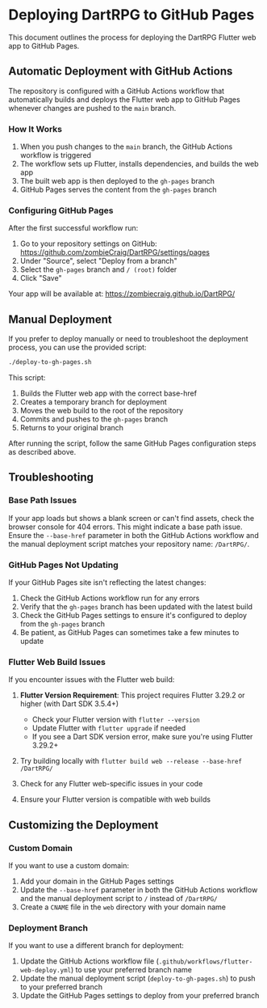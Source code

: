 # Deploying DartRPG to GitHub Pages

This document outlines the process for deploying the DartRPG Flutter web app to GitHub Pages.

## Automatic Deployment with GitHub Actions

The repository is configured with a GitHub Actions workflow that automatically builds and deploys the Flutter web app to GitHub Pages whenever changes are pushed to the `main` branch.

### How It Works

1. When you push changes to the `main` branch, the GitHub Actions workflow is triggered
2. The workflow sets up Flutter, installs dependencies, and builds the web app
3. The built web app is then deployed to the `gh-pages` branch
4. GitHub Pages serves the content from the `gh-pages` branch

### Configuring GitHub Pages

After the first successful workflow run:

1. Go to your repository settings on GitHub: https://github.com/zombieCraig/DartRPG/settings/pages
2. Under "Source", select "Deploy from a branch"
3. Select the `gh-pages` branch and `/ (root)` folder
4. Click "Save"

Your app will be available at: https://zombiecraig.github.io/DartRPG/

## Manual Deployment

If you prefer to deploy manually or need to troubleshoot the deployment process, you can use the provided script:

```bash
./deploy-to-gh-pages.sh
```

This script:
1. Builds the Flutter web app with the correct base-href
2. Creates a temporary branch for deployment
3. Moves the web build to the root of the repository
4. Commits and pushes to the `gh-pages` branch
5. Returns to your original branch

After running the script, follow the same GitHub Pages configuration steps as described above.

## Troubleshooting

### Base Path Issues

If your app loads but shows a blank screen or can't find assets, check the browser console for 404 errors. This might indicate a base path issue. Ensure the `--base-href` parameter in both the GitHub Actions workflow and the manual deployment script matches your repository name: `/DartRPG/`.

### GitHub Pages Not Updating

If your GitHub Pages site isn't reflecting the latest changes:

1. Check the GitHub Actions workflow run for any errors
2. Verify that the `gh-pages` branch has been updated with the latest build
3. Check the GitHub Pages settings to ensure it's configured to deploy from the `gh-pages` branch
4. Be patient, as GitHub Pages can sometimes take a few minutes to update

### Flutter Web Build Issues

If you encounter issues with the Flutter web build:

1. **Flutter Version Requirement**: This project requires Flutter 3.29.2 or higher (with Dart SDK 3.5.4+)
   - Check your Flutter version with `flutter --version`
   - Update Flutter with `flutter upgrade` if needed
   - If you see a Dart SDK version error, make sure you're using Flutter 3.29.2+

2. Try building locally with `flutter build web --release --base-href /DartRPG/`
3. Check for any Flutter web-specific issues in your code
4. Ensure your Flutter version is compatible with web builds

## Customizing the Deployment

### Custom Domain

If you want to use a custom domain:

1. Add your domain in the GitHub Pages settings
2. Update the `--base-href` parameter in both the GitHub Actions workflow and the manual deployment script to `/` instead of `/DartRPG/`
3. Create a `CNAME` file in the `web` directory with your domain name

### Deployment Branch

If you want to use a different branch for deployment:

1. Update the GitHub Actions workflow file (`.github/workflows/flutter-web-deploy.yml`) to use your preferred branch name
2. Update the manual deployment script (`deploy-to-gh-pages.sh`) to push to your preferred branch
3. Update the GitHub Pages settings to deploy from your preferred branch

